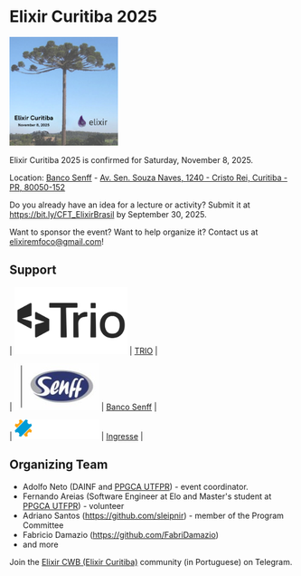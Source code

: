 
# Elixir Curitiba 2025

<img src="/2025/images/ElixirCuritibaSquare_en.png" alt="logo Elixir Curitiba" style="width:192px;">

Elixir Curitiba 2025 is confirmed for Saturday, November 8, 2025.

Location: [Banco Senff](https://bit.ly/BancoSenffSiteElixirCuritiba) - [Av. Sen. Souza Naves, 1240 - Cristo Rei, Curitiba - PR, 80050-152](https://share.google/eQGxiKHFiVYSEmkWU)



Do you already have an idea for a lecture or activity? Submit it at <https://bit.ly/CFT_ElixirBrasil> by September 30, 2025.

Want to sponsor the event? Want to help organize it? Contact us at elixiremfoco@gmail.com!

## Support

| <a href=""><img src="2025/images/TRIO.png" alt="logo TRIO" style="width:200px;"></a> | [TRIO](https://www.triohq.com/) |


| <a href="https://bit.ly/BancoSenffSiteElixirCuritiba"><img src="/images/logo_senff.jpg" alt="logo Banco SENFF" style="width:150px;"></a> | [Banco Senff](https://bit.ly/BancoSenffSiteElixirCuritiba) |

| <a href="https://bit.ly/IngresseSiteElixirCuritiba"><img src="/2025/images/logo-ingresse.svg" alt="logo INGRESSE" style="width:150px;"></a> | [Ingresse](https://bit.ly/IngresseSiteElixirCuritiba) |



## Organizing Team

- Adolfo Neto (DAINF and [PPGCA UTFPR](https://www.utfpr.edu.br/cursos/programas-de-pos-graduacao/ppgca-ct)) - event coordinator.
- Fernando Areias (Software Engineer at Elo and Master's student at [PPGCA UTFPR](https://www.utfpr.edu.br/cursos/programas-de-pos-graduacao/ppgca-ct)) - volunteer
- Adriano Santos (https://github.com/sleipnir) - member of the Program Committee
- Fabricio Damazio (https://github.com/FabriDamazio)
- and more


Join the [Elixir CWB (Elixir Curitiba)](https://t.me/elixir_cwb) community (in Portuguese) on Telegram.
